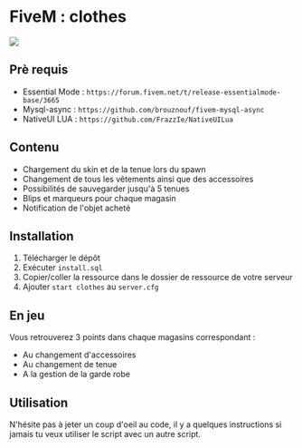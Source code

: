 # FiveM : clothes

<img src=https://i.imgur.com/F9GiplI.jpg>

## Prè requis
* Essential Mode : ```https://forum.fivem.net/t/release-essentialmode-base/3665```
* Mysql-async : ```https://github.com/brouznouf/fivem-mysql-async```
* NativeUI LUA : ```https://github.com/FrazzIe/NativeUILua```

## Contenu
* Chargement du skin et de la tenue lors du spawn
* Changement de tous les vêtements ainsi que des accessoires
* Possibilités de sauvegarder jusqu'à 5 tenues
* Blips et marqueurs pour chaque magasin
* Notification de l'objet acheté

## Installation 
1. Télécharger le dépôt 
2. Exécuter ```install.sql```
3. Copier/coller la ressource dans le dossier de ressource de votre serveur
4. Ajouter ```start clothes``` au ```server.cfg```

## En jeu
Vous retrouverez 3 points dans chaque magasins correspondant :
* Au changement d'accessoires
* Au changement de tenue
* A la gestion de la garde robe

## Utilisation
N'hésite pas à jeter un coup d'oeil au code, il y a quelques instructions si jamais tu veux utiliser le script avec un autre script.
